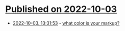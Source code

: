# [Published on 2022-10-03](index.md)

* [2022-10-03, 13:31:53](https://lobste.rs/s/tb84fm/what_color_is_your_markup) - [what color is your markup?](https://t-ravis.com/post/doc/what_color_is_your_markup/)
